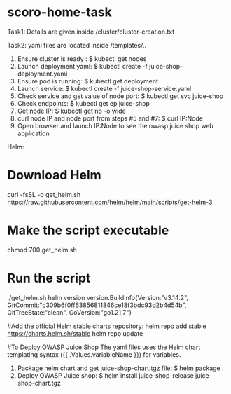 # scoro-home-task

Task1:
Details are given inside /cluster/cluster-creation.txt

Task2:
yaml files are located inside /templates/..
1. Ensure cluster is ready : $ kubectl get  nodes
2. Launch deployment yaml: $ kubectl create -f juice-shop-deployment.yaml 
3. Ensure pod is running: $ kubectl get deployment
4. Launch service: $ kubectl create -f juice-shop-service.yaml 
5. Check service and get value of node port: $ kubectl get svc juice-shop
6. Check endpoints: $ kubectl get ep juice-shop
7. Get node IP: $  kubectl get no -o wide
8. curl node IP and node port from steps #5 and #7: $ curl IP:Node
9. Open browser and launch IP:Node to see the owasp juice shop web application

Helm:
# Download Helm
curl -fsSL -o get_helm.sh https://raw.githubusercontent.com/helm/helm/main/scripts/get-helm-3

# Make the script executable
chmod 700 get_helm.sh

# Run the script
./get_helm.sh
helm version
version.BuildInfo{Version:"v3.14.2", GitCommit:"c309b6f0ff63856811846ce18f3bdc93d2b4d54b", GitTreeState:"clean", GoVersion:"go1.21.7"}

#Add the official Helm stable charts repository:
helm repo add stable https://charts.helm.sh/stable
helm repo update

#To Deploy OWASP Juice Shop
The yaml files uses the Helm chart templating syntax ({{ .Values.variableName }}) for variables.
1. Package helm chart and get juice-shop-chart.tgz file: $ helm package .
2. Deploy OWASP Juice shop: $ helm install juice-shop-release juice-shop-chart.tgz
